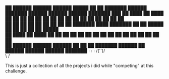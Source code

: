 
 ██  ██████   ██████      ██████   █████  ██    ██ ███████      ██████  ███████      ██████  ██████  ██████  ███████ 
███ ██  ████ ██  ████     ██   ██ ██   ██  ██  ██  ██          ██    ██ ██          ██      ██    ██ ██   ██ ██      
 ██ ██ ██ ██ ██ ██ ██     ██   ██ ███████   ████   ███████     ██    ██ █████       ██      ██    ██ ██   ██ █████   
 ██ ████  ██ ████  ██     ██   ██ ██   ██    ██         ██     ██    ██ ██          ██      ██    ██ ██   ██ ██      
 ██  ██████   ██████      ██████  ██   ██    ██    ███████      ██████  ██           ██████  ██████  ██████  ███████ 
                                                                                                                   :
                                                                                                                   :
                                                                                                                   :
                                                                                                               /\('')/\
                                                                                                               \      /
                                                                                                                     
                                                                                                                    

This is just a collection of all the projects i did while "competing" at this challenge. 
